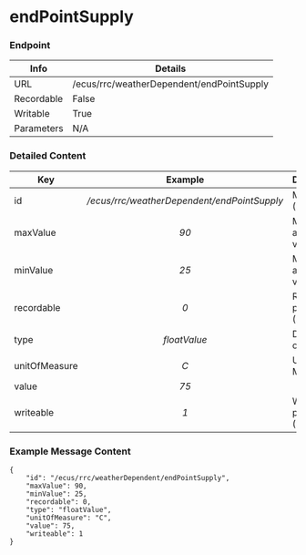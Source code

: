 # endPointSupply



### Endpoint

| Info  | Details |
| ------------- | ------------- |
| URL   | /ecus/rrc/weatherDependent/endPointSupply   |
| Recordable   | False   |
| Writable   | True   |
| Parameters  | N/A |

### Detailed Content

|  Key  | Example | Description |
| ------------- | :------: | ------------------------------ |
|  id | _/ecus/rrc/weatherDependent/endPointSupply_ | Message ID (URL) |
|  maxValue | _90_ | Maximum allowed value |
|  minValue | _25_ | Minimum allowed value |
|  recordable | _0_ | Recordable parameter (0=No) |
|  type | _floatValue_ | Data type of value |
|  unitOfMeasure | _C_ | Unit of Measure |
|  value | _75_ |  |
|  writeable | _1_ | Writable parameter (0=No) |



### Example Message Content
```
{
    "id": "/ecus/rrc/weatherDependent/endPointSupply",
    "maxValue": 90,
    "minValue": 25,
    "recordable": 0,
    "type": "floatValue",
    "unitOfMeasure": "C",
    "value": 75,
    "writeable": 1
}
```
